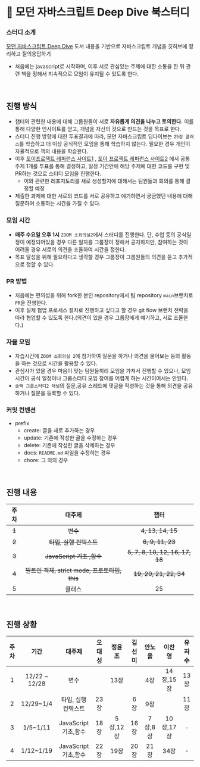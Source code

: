 # 📖 모던 자바스크립트 Deep Dive 북스터디

### 스터디 소개

[모던 자바스크립트 Deep Dive](http://www.yes24.com/Product/Goods/92742567) 도서 내용을 기반으로 자바스크립트 개념을 깃허브에 정리하고 질의응답하기

- 처음에는 javascript로 시작하며, 이후 서로 관심있는 주제에 대한 소통을 한 뒤 관련 책을 정해서 지속적으로 모임이 유지될 수 있도록 한다.

<br />

## 진행 방식

- 챕터와 관련한 내용에 대해 그룹원들이 서로 **자유롭게 의견을 나누고 토의한다.** 이를 통해 다양한 인사이트를 얻고, 개념을 자신의 것으로 만드는 것을 목표로 한다.
- 스터디 진행 방향에 대한 투표결과에 따라, 모던 자바스크립트 딥다이브는 `25장 클래스`를 학습하고 더 이상 공식적인 모임을 통해 학습하지 않는다. 필요한 경우 개인이 자율적으로 책의 내용을 학습한다.
- 이후 [토이프로젝트 레퍼런스 사이트1](https://mikkegoes.com/javascript-projects-for-beginners/) , [토이 프로젝트 레퍼런스 사이트2](https://www.florin-pop.com/blog/2019/09/100-days-100-projects/) 에서 공통주제 1개를 투표를 통해 결정하고, 일정 기간안에 해당 주제에 대한 코드를 구현 및 PR하는 것으로 스터디 모임을 진행한다.
  - 이와 관련한 레포지토리를 새로 생성할지에 대해서는 팀원들과 회의를 통해 결정할 예정
- 제출한 과제에 대한 서로의 코드를 서로 공유하고 얘기하면서 궁금했던 내용에 대해 질문하며 소통하는 시간을 가질 수 있다.

### 모임 시간

- **매주 수요일 오후 1시** `ZOOM 소회의실2`에서 스터디를 진행한다. 단, 수업 등의 공식일정이 예정되어있을 경우 다른 일자를 그룹장이 정해서 공지하지만, 참여하는 것이 어려울 경우 서로의 의견을 조율하여 시간을 정한다.
- 목표 달성을 위해 필요하다고 생각할 경우 그룹장이 그룹원들의 의견을 듣고 추가적으로 정할 수 있다.

### PR 방법

- 처음에는 편의성을 위해 fork한 본인 repository에서 팀 repository `main`브랜치로 `PR`을 진행한다.
- 이후 실제 협업 프로세스 절차로 진행하고 싶다고 할 경우 git flow 브랜치 전략을 따라 협업할 수 있도록 한다.(의견이 있을 경우 그룹장에게 얘기하고, 서로 조율한다.)

### 자율 모임

- 자습시간에 `ZOOM 소회의실 2`에 참가하여 질문을 하거나 의견을 물어보는 등의 활동을 하는 것으로 시간을 활용할 수 있다.
- 관심사가 있을 경우 마음이 맞는 팀원들끼리 모임을 가져서 진행할 수 있으나, 모임시간이 공식 일정이나 그룹스터디 모임 참여를 어렵게 하는 시간이여서는 안된다.
- `슬랙 그룹스터디2 채널`의 질문,공유 스레드에 댓글을 작성하는 것을 통해 의견을 공유하거나 질문을 등록할 수 있다.

### 커밋 컨벤션

- prefix
  - create: 글을 새로 추가하는 경우
  - update: 기존에 작성한 글을 수정하는 경우
  - delete: 기존에 작성한 글을 삭제하는 경우
  - docs: `README.md` 파일을 수정하는 경우
  - chore: 그 외의 경우

<br />

## 진행 내용

| 주차 |                       대주제                       |            챕터             |
| :--: | :------------------------------------------------: | :-------------------------: |
|  ~~1~~   |                        ~~변수~~                        |        ~~4, 13, 14, 15~~        |
|  ~~2~~   |                ~~타입, 실행 컨텍스트~~                 |        ~~6, 9, 11, 23~~         |
|  ~~3~~   |               ~~JavaScript 기초 ,함수~~                | ~~5, 7, 8, 10, 12, 16, 17, 18~~ |
|  ~~4~~   |     ~~빌트인 객체, strict mode, 프로토타입, this~~     |     ~~19, 20, 21, 22, 34~~      |
|  5   |                클래스               |         25          |

<br />

## 진행 상황

| 주차 |     기간      |       대주제        | 오대성 | 정윤조 | 김선미 | 안노을 |  이찬영   | ~~유지수~~ |
| :--: | :-----------: | :-----------------: | :----: | :----: | :----: | :----: | :-------: | :----: |
|  1   | 12/22 ~ 12/28 |        변수         |        |  13장  |        |  4장   | 14장,15장 |  13장  |
|  2   |   12/29~1/4   | 타입, 실행 컨텍스트 |  23장  |        |  6장   |  9장   |           |  11장  |
|  3   |    1/5~1/11   | JavaScript 기초,함수|  18장  |5장,12장| 16장   | 7장,8장| 10장,17장 |    -    |
|  4   |    1/12~1/19   | JavaScript 기초,함수|  22장  | 19장 | 20장   | 21장| 34장 |   -   |
